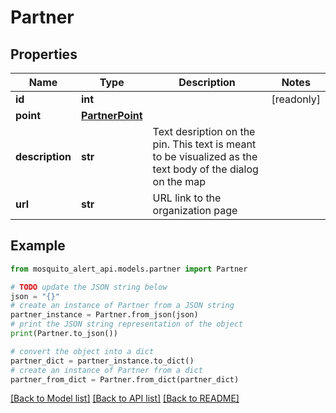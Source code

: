 # Partner


## Properties

Name | Type | Description | Notes
------------ | ------------- | ------------- | -------------
**id** | **int** |  | [readonly] 
**point** | [**PartnerPoint**](PartnerPoint.md) |  | 
**description** | **str** | Text desription on the pin. This text is meant to be visualized as the text body of the dialog on the map | 
**url** | **str** | URL link to the organization page | 

## Example

```python
from mosquito_alert_api.models.partner import Partner

# TODO update the JSON string below
json = "{}"
# create an instance of Partner from a JSON string
partner_instance = Partner.from_json(json)
# print the JSON string representation of the object
print(Partner.to_json())

# convert the object into a dict
partner_dict = partner_instance.to_dict()
# create an instance of Partner from a dict
partner_from_dict = Partner.from_dict(partner_dict)
```
[[Back to Model list]](../README.md#documentation-for-models) [[Back to API list]](../README.md#documentation-for-api-endpoints) [[Back to README]](../README.md)


